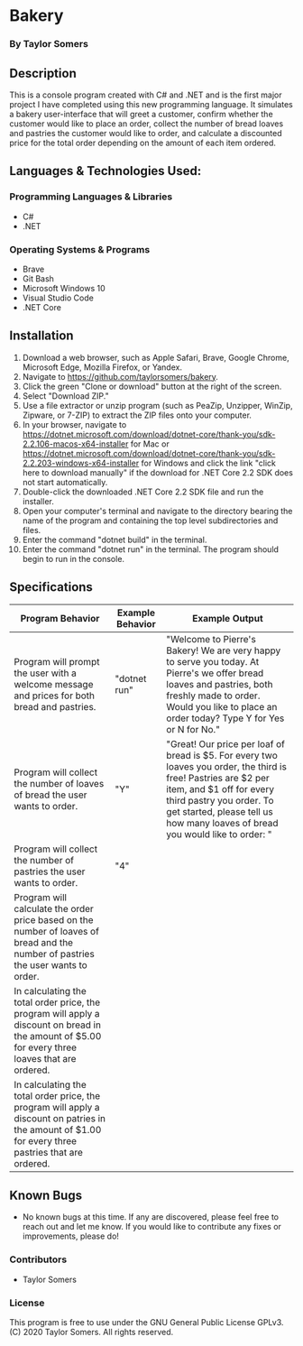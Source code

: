# Bakery

  ### By Taylor Somers

## Description

  This is a console program created with C# and .NET and is the first major project I have completed using this new programming language. It simulates a bakery user-interface that will greet a customer, confirm whether the customer would like to place an order, collect the number of bread loaves and pastries the customer would like to order, and calculate a discounted price for the total order depending on the amount of each item ordered.

## Languages & Technologies Used:

  ### Programming Languages & Libraries
  * C#
  * .NET

  ### Operating Systems & Programs
  * Brave
  * Git Bash
  * Microsoft Windows 10
  * Visual Studio Code
  * .NET Core

## Installation

  1.  Download a web browser, such as Apple Safari, Brave, Google Chrome, Microsoft Edge, Mozilla Firefox, or Yandex.
  2.  Navigate to https://github.com/taylorsomers/bakery.
  3.  Click the green "Clone or download" button at the right of the screen.
  4.  Select "Download ZIP."
  5.  Use a file extractor or unzip program (such as PeaZip, Unzipper, WinZip, Zipware, or 7-ZIP) to extract the ZIP files onto your computer.
  6.  In your browser, navigate to https://dotnet.microsoft.com/download/dotnet-core/thank-you/sdk-2.2.106-macos-x64-installer for Mac or https://dotnet.microsoft.com/download/dotnet-core/thank-you/sdk-2.2.203-windows-x64-installer for Windows and click the link "click here to download manually" if the download for .NET Core 2.2 SDK does not start automatically.
  7.  Double-click the downloaded .NET Core 2.2 SDK file and run the installer.
  8.  Open your computer's terminal and navigate to the directory bearing the name of the program and containing the top level subdirectories and files.
  9.  Enter the command "dotnet build" in the terminal.
  10. Enter the command "dotnet run" in the terminal. The program should begin to run in the console.
  

## Specifications

  | Program Behavior | Example Behavior | Example Output |
  | ----------- | ----------- | ----------- |
  | Program will prompt the user with a welcome message and prices for both bread and pastries. | "dotnet run" | "Welcome to Pierre's Bakery! We are very happy to serve you today. At Pierre's we offer bread loaves and pastries, both freshly made to order. Would you like to place an order today? Type Y for Yes or N for No." |
  | Program will collect the number of loaves of bread the user wants to order. | "Y" | "Great! Our price per loaf of bread is $5. For every two loaves you order, the third is free! Pastries are $2 per item, and $1 off for every third pastry you order. To get started, please tell us how many loaves of bread you would like to order: " |
  | Program will collect the number of pastries the user wants to order. | "4" |  |
  | Program will calculate the order price based on the number of loaves of bread and the number of pastries the user wants to order. |  |  |
  | In calculating the total order price, the program will apply a discount on bread in the amount of $5.00 for every three loaves that are ordered. |  |  |
  | In calculating the total order price, the program will apply a discount on patries in the amount of $1.00 for every three pastries that are ordered. |  |  |


## Known Bugs

  * No known bugs at this time. If any are discovered, please feel free to reach out and let me know. If you would like to contribute any fixes or improvements, please do!

### Contributors

  * Taylor Somers

### License

This program is free to use under the GNU General Public License GPLv3. (C) 2020 Taylor Somers. All rights reserved.